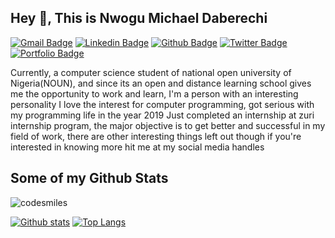 <!-- ### Hi there 👋


**codesmiles/codesmiles** is a ✨ _special_ ✨ repository because its `README.md` (this file) appears on your GitHub profile.

Here are some ideas to get you started:

- 🔭 I’m currently working on ...
- 🌱 I’m currently learning ...
- 👯 I’m looking to collaborate on ...
- 🤔 I’m looking for help with ...
- 💬 Ask me about ...
- 📫 How to reach me: ...
- 😄 Pronouns: ...
- ⚡ Fun fact: ...
 -->
 ## Hey 👋, This is Nwogu Michael Daberechi
[![Gmail Badge](https://img.shields.io/badge/-mikedbchi@gmail.com-c14438?style=flat&logo=Gmail&logoColor=white&link=mailto:mikedbchi@gmail.com)](mailto:mikedbchi@gmail.com) 
[![Linkedin Badge](https://img.shields.io/badge/-/michaelnwogu974547150/-0072b1?style=flat&logo=Linkedin&logoColor=white&link=https://www.linkedin.com/in//michaelnwogu974547150//)](https://www.linkedin.com/in//michaelnwogu974547150//) [![Github Badge](https://img.shields.io/badge/-codesmiles-grey?style=flat&logo=github&logoColor=white&link=https://github.com/codesmiles/)](https://www.github.com/codesmiles/) [![Twitter Badge](https://img.shields.io/badge/-ccodesmiles-00acee?style=flat&logo=twitter&logoColor=white&link=https://twitter.com/ccodesmiles/)](https://www.twitter.com/ccodesmiles/) [![Portfolio Badge](https://img.shields.io/badge/portfolio-web-blue?style=flat&link=https://github.com/codesmiles/)](https://github.com/codesmiles/) <p align='left'>Currently, a computer science student of national open university of Nigeria(NOUN), and since its an open and distance learning school gives me the opportunity to work and learn, I'm a person with an interesting personality I love the interest for computer programming, got serious with my programming life in the year 2019 
Just completed an internship at zuri internship program, the major objective is to get better and successful in my field of work,
there are other interesting things left out though if you're interested in knowing more hit me at my social media handles</p>
## Some of my Github Stats
<p align=left> <img src=https://komarev.com/ghpvc/?username=codesmiles alt=codesmiles /> </p>

[![Github stats](https://github-readme-stats.vercel.app/api?username=codesmiles&show_icons=true&include_all_commits=true)](https://github.com/codesmiles/github-readme-stats)
[![Top Langs](https://github-readme-stats.vercel.app/api/top-langs/?username=codesmiles&layout=compact)](https://github.com/codesmiles/github-readme-stats)

